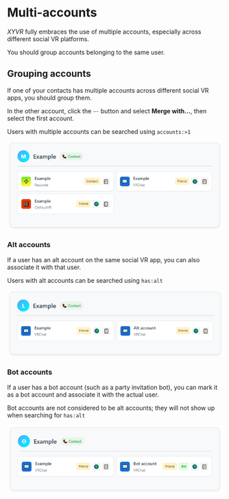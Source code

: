 # Multi-accounts

*XYVR* fully embraces the use of multiple accounts, especially across different social VR platforms.

You should group accounts belonging to the same user.

## Grouping accounts

If one of your contacts has multiple accounts across different social VR apps, you should group them.

In the other account, click the ⋯ button and select **Merge with...**, then select the first account.

Users with multiple accounts can be searched using `accounts:>1`

![ui-webview_LB6aEvaaTL.png](img/ui-webview_LB6aEvaaTL.png)

### Alt accounts

If a user has an alt account on the same social VR app, you can also associate it with that user.

Users with alt accounts can be searched using `has:alt`

![ui-webview_uza2wcbvUU.png](img/ui-webview_uza2wcbvUU.png)

### Bot accounts

If a user has a bot account (such as a party invitation bot), you can mark it as a bot account and associate it with the actual user.

Bot accounts are not considered to be alt accounts; they will not show up when searching for `has:alt`

![ui-webview_0MrURp16gN.png](img/ui-webview_0MrURp16gN.png)
